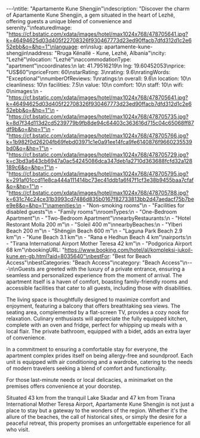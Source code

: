 ---\ntitle: "Apartamente Kune Shengjin"\ndescription: "Discover the charm of Apartamente Kune Shengjin, a gem situated in the heart of Lezhë, offering guests a unique blend of convenience and serenity."\nfeaturedImage: "https://cf.bstatic.com/xdata/images/hotel/max1024x768/478705641.jpg?k=46494625d03d405f22708326f930467773d23ed90ffacb7dfd312d1c2e652ebb&o=&hp=1"\nlanguage: en\nslug: apartamente-kune-shengjin\naddress: "Rruga Kënallë - Kune, Lezhë, Albania"\ncity: "Lezhë"\nlocation: "Lezhë"\naccommodationType: "apartment"\ncoordinates:\n  lat: 41.79516219\n  lng: 19.60452053\nprice: "US$60"\npriceFrom: 60\nstarRating: 3\nrating: 9.6\nratingWords: "Exceptional"\nnumberOfReviews: 1\nratings:\n  overall: 9.6\n  location: 10\n  cleanliness: 10\n  facilities: 7.5\n  value: 10\n  comfort: 10\n  staff: 10\n  wifi: 0\nimages:\n  - "https://cf.bstatic.com/xdata/images/hotel/max1024x768/478705641.jpg?k=46494625d03d405f22708326f930467773d23ed90ffacb7dfd312d1c2e652ebb&o=&hp=1"\n  - "https://cf.bstatic.com/xdata/images/hotel/max1024x768/478705735.jpg?k=8d7f34d113d2cd5239779b9fb8de94c64403c363616d715c04c65068ff87df9b&o=&hp=1"\n  - "https://cf.bstatic.com/xdata/images/hotel/max1024x768/478705766.jpg?k=1b982f0d26204fb69febd03971c1e0a91ee14fca9fe6140876f9660235539bd0&o=&hp=1"\n  - "https://cf.bstatic.com/xdata/images/hotel/max1024x768/478705729.jpg?k=c3bd3a643cb6947a0ac54245086dca347deb1a2710d363688fcfd32a128189c6&o=&hp=1"\n  - "https://cf.bstatic.com/xdata/images/hotel/max1024x768/478705795.jpg?k=291af01ccd11e8ca444a111414bc73ec41ddb1a6f47f1cf3e38b9455baa7cfaf&o=&hp=1"\n  - "https://cf.bstatic.com/xdata/images/hotel/max1024x768/478705788.jpg?k=631c74c24ce31b3993cd7486d835b0167f82733813bb2d47aedacf75b7bee9e8&o=&hp=1"\namenities:\n  - "Non-smoking rooms"\n  - "Facilities for disabled guests"\n  - "Family rooms"\nroomTypes:\n  - "One-Bedroom Apartment"\n  - "Two-Bedroom Apartment"\nnearbyRestaurants:\n  - "Hotel Restorant Molla 200 m"\n  - "Soleil 400 m"\nnearbyBeaches:\n  - "Ylberi Beach 200 m"\n  - "Shëngjin Beach 600 m"\n  - "Laguna Park Beach 2.9 km"\n  - "Kune Beach 3.1 km"\n  - "Rana e Hedhun Beach 4 km"\nairports:\n  - "Tirana International Airport Mother Teresa 42 km"\n  - "Podgorica Airport 68 km"\nbookingURL: "https://www.booking.com/hotel/al/kompleksi-jukoil-kune.en-gb.html?aid=8035640"\nbestFor: "Best for Beach Access"\nbestCategories: "Beach Access"\ncategory: "Beach Access"\n---\n\nGuests are greeted with the luxury of a private entrance, ensuring a seamless and personalized experience from the moment of arrival. The apartment itself is a haven of comfort, boasting family-friendly rooms and accessible facilities that cater to all guests, including those with disabilities.

The living space is thoughtfully designed to maximize comfort and enjoyment, featuring a balcony that offers breathtaking sea views. The seating area, complemented by a flat-screen TV, provides a cozy nook for relaxation. Culinary enthusiasts will appreciate the fully equipped kitchen, complete with an oven and fridge, perfect for whipping up meals with a local flair. The private bathroom, equipped with a bidet, adds an extra layer of convenience.

In a commitment to ensuring a comfortable stay for everyone, the apartment complex prides itself on being allergy-free and soundproof. Each unit is equipped with air conditioning and a wardrobe, catering to the needs of modern travelers seeking a blend of comfort and functionality.

For those last-minute needs or local delicacies, a minimarket on the premises offers convenience at your doorstep. 

Situated 43 km from the tranquil Lake Skadar and 47 km from Tirana International Mother Teresa Airport, Apartamente Kune Shengjin is not just a place to stay but a gateway to the wonders of the region. Whether it's the allure of the beaches, the call of historical sites, or simply the desire for a peaceful retreat, this property promises an unforgettable experience for all who visit.